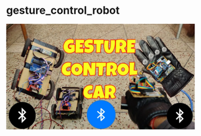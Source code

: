 # gesture_control_robot

<img src = "https://github.com/neeraj95575/gesture_control_robot/blob/main/gseture.PNG"/>
